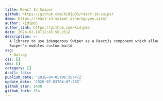 ```yaml
---
title: React Id Swiper
github: https://github.com/kidjp85/react-id-swiper
demo: https://react-id-swiper.ashernguyen.site/
author: kidjp85
author_link: https://github.com/kidjp85
date: 2024-02-18T12:45:58.251Z
description: >-
  A library to use idangerous Swiper as a ReactJs component which allows
  Swiper's modules custom build
ssg:
  - Gatsby
css: []
cms: []
category: []
draft: false
publish_date: '2016-04-05T06:35:47Z'
update_date: '2020-07-03T04:07:28Z'
github_star: 1488
github_fork: 154
---
```


